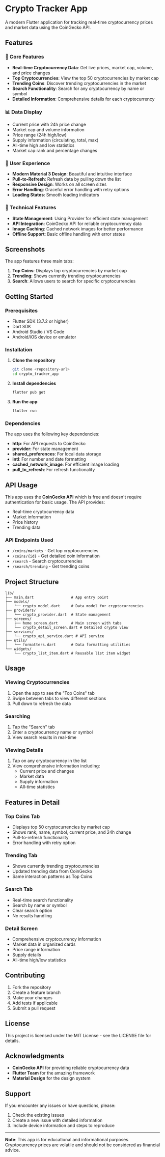 # Crypto Tracker App

A modern Flutter application for tracking real-time cryptocurrency prices and market data using the CoinGecko API.

## Features

### 🚀 Core Features
- **Real-time Cryptocurrency Data**: Get live prices, market cap, volume, and price changes
- **Top Cryptocurrencies**: View the top 50 cryptocurrencies by market cap
- **Trending Coins**: Discover trending cryptocurrencies in the market
- **Search Functionality**: Search for any cryptocurrency by name or symbol
- **Detailed Information**: Comprehensive details for each cryptocurrency

### 📊 Data Display
- Current price with 24h price change
- Market cap and volume information
- Price range (24h high/low)
- Supply information (circulating, total, max)
- All-time high and low statistics
- Market cap rank and percentage changes

### 🎨 User Experience
- **Modern Material 3 Design**: Beautiful and intuitive interface
- **Pull-to-Refresh**: Refresh data by pulling down the list
- **Responsive Design**: Works on all screen sizes
- **Error Handling**: Graceful error handling with retry options
- **Loading States**: Smooth loading indicators

### 🔧 Technical Features
- **State Management**: Using Provider for efficient state management
- **API Integration**: CoinGecko API for reliable cryptocurrency data
- **Image Caching**: Cached network images for better performance
- **Offline Support**: Basic offline handling with error states

## Screenshots

The app features three main tabs:
1. **Top Coins**: Displays top cryptocurrencies by market cap
2. **Trending**: Shows currently trending cryptocurrencies
3. **Search**: Allows users to search for specific cryptocurrencies

## Getting Started

### Prerequisites
- Flutter SDK (3.7.2 or higher)
- Dart SDK
- Android Studio / VS Code
- Android/iOS device or emulator

### Installation

1. **Clone the repository**
   ```bash
   git clone <repository-url>
   cd crypto_tracker_app
   ```

2. **Install dependencies**
   ```bash
   flutter pub get
   ```

3. **Run the app**
   ```bash
   flutter run
   ```

### Dependencies

The app uses the following key dependencies:

- **http**: For API requests to CoinGecko
- **provider**: For state management
- **shared_preferences**: For local data storage
- **intl**: For number and date formatting
- **cached_network_image**: For efficient image loading
- **pull_to_refresh**: For refresh functionality

## API Usage

This app uses the **CoinGecko API** which is free and doesn't require authentication for basic usage. The API provides:

- Real-time cryptocurrency data
- Market information
- Price history
- Trending data

### API Endpoints Used
- `/coins/markets` - Get top cryptocurrencies
- `/coins/{id}` - Get detailed coin information
- `/search` - Search cryptocurrencies
- `/search/trending` - Get trending coins

## Project Structure

```
lib/
├── main.dart                 # App entry point
├── models/
│   └── crypto_model.dart     # Data model for cryptocurrencies
├── providers/
│   └── crypto_provider.dart  # State management
├── screens/
│   ├── home_screen.dart      # Main screen with tabs
│   └── crypto_detail_screen.dart # Detailed crypto view
├── services/
│   └── crypto_api_service.dart # API service
├── utils/
│   └── formatters.dart       # Data formatting utilities
└── widgets/
    └── crypto_list_item.dart # Reusable list item widget
```

## Usage

### Viewing Cryptocurrencies
1. Open the app to see the "Top Coins" tab
2. Swipe between tabs to view different sections
3. Pull down to refresh the data

### Searching
1. Tap the "Search" tab
2. Enter a cryptocurrency name or symbol
3. View search results in real-time

### Viewing Details
1. Tap on any cryptocurrency in the list
2. View comprehensive information including:
   - Current price and changes
   - Market data
   - Supply information
   - All-time statistics

## Features in Detail

### Top Coins Tab
- Displays top 50 cryptocurrencies by market cap
- Shows rank, name, symbol, current price, and 24h change
- Pull-to-refresh functionality
- Error handling with retry option

### Trending Tab
- Shows currently trending cryptocurrencies
- Updated trending data from CoinGecko
- Same interaction patterns as Top Coins

### Search Tab
- Real-time search functionality
- Search by name or symbol
- Clear search option
- No results handling

### Detail Screen
- Comprehensive cryptocurrency information
- Market data in organized cards
- Price range information
- Supply details
- All-time high/low statistics

## Contributing

1. Fork the repository
2. Create a feature branch
3. Make your changes
4. Add tests if applicable
5. Submit a pull request

## License

This project is licensed under the MIT License - see the LICENSE file for details.

## Acknowledgments

- **CoinGecko API** for providing reliable cryptocurrency data
- **Flutter Team** for the amazing framework
- **Material Design** for the design system

## Support

If you encounter any issues or have questions, please:
1. Check the existing issues
2. Create a new issue with detailed information
3. Include device information and steps to reproduce

---

**Note**: This app is for educational and informational purposes. Cryptocurrency prices are volatile and should not be considered as financial advice.
